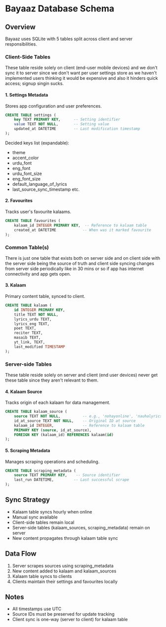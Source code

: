 # Bayaaz Database Schema

## Overview
Bayaaz uses SQLite with 5 tables split across client and server responsibilities.

### Client-Side Tables

These table reside solely on client (end-user mobile devices) and we don't sync it to server since we don't want per user settings store as we haven't implemented users thinking it would be expensive and also it hinders quick access; signup singin sucks.

#### 1. Settings Metadata
Stores app configuration and user preferences.
```sql
CREATE TABLE settings (
    key TEXT PRIMARY KEY,      -- Setting identifier
    value TEXT NOT NULL,       -- Setting value
    updated_at DATETIME        -- Last modification timestamp
);
```
Decided keys list (expandable): 
- theme
- accent_color 
- urdu_font
- eng_font 
- urdu_font_size 
- eng_font_size
- default_language_of_lyrics
- last_source_sync_timestamp etc.

#### 2. Favourites
Tracks user's favourite kalaams.
```sql
CREATE TABLE favourites (
    kalaam_id INTEGER PRIMARY KEY,  -- Reference to kalaam table
    created_at DATETIME            -- When was it marked favourite
);
```

### Common Table(s)

There is just one table that exists both on server side and on client side with the server side being the source of truth and client side syncing changes from server side periodically like in 30 mins or so if app has internet connectivity and app gets open.

#### 3. Kalaam
Primary content table, synced to client.
```sql
CREATE TABLE kalaam (
    id INTEGER PRIMARY KEY,
    title TEXT NOT NULL,
    lyrics_urdu TEXT,
    lyrics_eng TEXT,
    poet TEXT,
    reciter TEXT,
    masaib TEXT,
    yt_link, TEXT,
    last_modified TIMESTAMP
);
```

### Server-side Tables

These table reside solely on server and client (end user devices) never get these table since they aren't relevant to them. 

#### 4. Kalaam Source
Tracks origin of each kalaam for data management.
```sql
CREATE TABLE kalaam_source (
    source TEXT NOT NULL,          -- e.g., 'nohayonline', 'nauhalyrics'
    id_at_source TEXT NOT NULL,    -- Original ID at source
    kalaam_id INTEGER,             -- Reference to kalaam table
    PRIMARY KEY (source, id_at_source),
    FOREIGN KEY (kalaam_id) REFERENCES kalaam(id)
);
```

#### 5. Scraping Metadata
Manages scraping operations and scheduling.
```sql
CREATE TABLE scraping_metadata (
    source TEXT PRIMARY KEY,    -- Source identifier
    last_run DATETIME,         -- Last successful scrape
);
```

## Sync Strategy
- Kalaam table syncs hourly when online
- Manual sync available
- Client-side tables remain local
- Server-side tables (kalaam_sources, scraping_metadata) remain on server
- New content propagates through kalaam table sync

## Data Flow
1. Server scrapes sources using scraping_metadata
2. New content added to kalaam and kalaam_sources
3. Kalaam table syncs to clients
4. Clients maintain their settings and favourites locally

## Notes
- All timestamps use UTC
- Source IDs must be preserved for update tracking
- Client sync is one-way (server to client) for kalaam table
